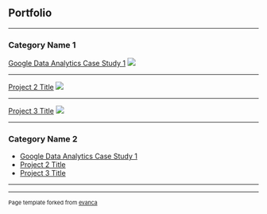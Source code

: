 ## Portfolio

---

### Category Name 1 

[Google Data Analytics Case Study 1](https://medium.com/@shinvictor728/my-take-on-googles-data-analytics-case-study-1-ffcc35d2b046?source=friends_link&sk=7e12ab47446cf37a9ce0c7bbd00501b3)
<img src="images/dummy_thumbnail.jpg?raw=true"/>

---
[Project 2 Title](/pdf/sample_presentation.pdf)
<img src="images/dummy_thumbnail.jpg?raw=true"/>

---
[Project 3 Title](http://example.com/)
<img src="images/dummy_thumbnail.jpg?raw=true"/>

---

### Category Name 2

- [Google Data Analytics Case Study 1](https://medium.com/@shinvictor728/my-take-on-googles-data-analytics-case-study-1-ffcc35d2b046?source=friends_link&sk=7e12ab47446cf37a9ce0c7bbd00501b3)
- [Project 2 Title](http://example.com/)
- [Project 3 Title](http://example.com/)


---




---
<p style="font-size:11px">Page template forked from <a href="https://github.com/evanca/quick-portfolio">evanca</a></p>
<!-- Remove above link if you don't want to attibute -->
